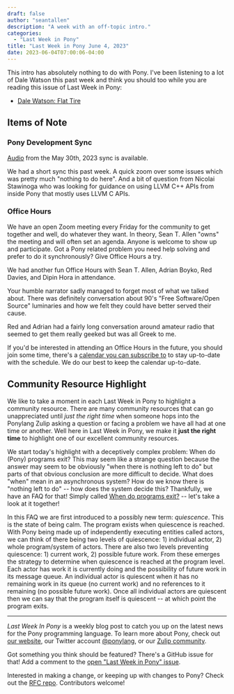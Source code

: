 ```yaml
---
draft: false
author: "seantallen"
description: "A week with an off-topic intro."
categories:
  - "Last Week in Pony"
title: "Last Week in Pony June 4, 2023"
date: 2023-06-04T07:00:06-04:00
---
```


This intro has absolutely nothing to do with Pony. I've been listening to a lot of Dale Watson this past week and think you should too while you are reading this issue of Last Week in Pony:

- [Dale Watson: Flat Tire](https://www.youtube.com/watch?v=KDx39DlAF0w)

## Items of Note

### Pony Development Sync

[Audio](https://sync-recordings.ponylang.io/r/2023_05_30.m4a) from the May 30th, 2023 sync is available.

We had a short sync this past week. A quick zoom over some issues which was pretty much "nothing to do here". And a bit of question from Nicolai Stawinoga who was looking for guidance on using LLVM C++ APIs from inside Pony that mostly uses LLVM C APIs.

### Office Hours

We have an open Zoom meeting every Friday for the community to get together and well, do whatever they want. In theory, Sean T. Allen "owns" the meeting and will often set an agenda. Anyone is welcome to show up and participate. Got a Pony related problem you need help solving and prefer to do it synchronously? Give Office Hours a try.

We had another fun Office Hours with Sean T. Allen, Adrian Boyko, Red Davies, and Dipin Hora in attendance.

Your humble narrator sadly managed to forget most of what we talked about. There was definitely conversation about 90's "Free Software/Open Source" luminaries and how we felt they could have better served their cause.

Red and Adrian had a fairly long conversation around amateur radio that seemed to get them really geeked but was all Greek to me.

If you'd be interested in attending an Office Hours in the future, you should join some time, there's a [calendar you can subscribe to](https://calendar.google.com/calendar/ical/4465e68ae24131ae00461a40893f2637a2c9ac510e311a44ff78680e2f183ce3%40group.calendar.google.com/public/basic.ics) to stay up-to-date with the schedule. We do our best to keep the calendar up-to-date.

## Community Resource Highlight

We like to take a moment in each Last Week in Pony to highlight a community resource. There are many community resources that can go unappreciated until _just the right time_ when someone hops into the Ponylang Zulip asking a question or facing a problem we have all had at one time or another. Well here in Last Week in Pony, we make it **just the right time** to highlight one of our excellent community resources.

We start today's highlight with a deceptively complex problem: When do (Pony) programs exit? This may seem like a strange question because the answer may seem to be obviously "when there is nothing left to do" but parts of that obvious conclusion are more difficult to decide. What does "when" mean in an asynchronous system? How do we know there is "nothing left to do" -- how does the system decide this? Thankfully, we have an FAQ for that! Simply called [When do programs exit?](https://www.ponylang.io/faq/#program-exit) -- let's take a look at it together!

In this FAQ we are first introduced to a possibly new term: _quiescence_. This is the state of being calm. The program exists when quiescence is reached. With Pony being made up of independently executing entities called actors, we can think of there being two levels of quiescence: 1) individual actor, 2) whole program/system of actors. There are also two levels preventing quiescence: 1) current work, 2) possible future work. From these emerges the strategy to determine when quiescence is reached at the program level. Each actor has work it is currently doing and the possibility of future work in its message queue. An individual actor is quiescent when it has no remaining work in its queue (no current work) and no references to it remaining (no possible future work). Once all individual actors are quiescent then we can say that the program itself is quiescent -- at which point the program exits.

---

_Last Week In Pony_ is a weekly blog post to catch you up on the latest news for the Pony programming language. To learn more about Pony, check out [our website](https://ponylang.io), our Twitter account [@ponylang](https://twitter.com/ponylang), or our [Zulip community](https://ponylang.zulipchat.com).

Got something you think should be featured? There's a GitHub issue for that! Add a comment to the [open "Last Week in Pony" issue](https://github.com/ponylang/ponylang.github.io/issues?q=is%3Aissue+is%3Aopen+label%3Alast-week-in-pony).

Interested in making a change, or keeping up with changes to Pony? Check out the [RFC repo](https://github.com/ponylang/rfcs). Contributors welcome!
